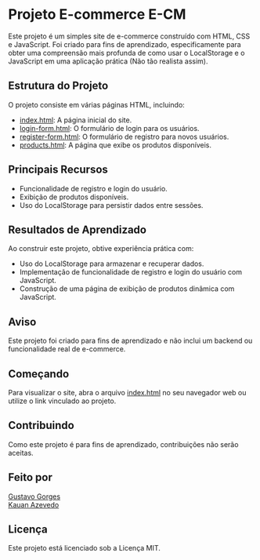 # Projeto E-commerce E-CM

Este projeto é um simples site de e-commerce construído com HTML, CSS e JavaScript. Foi criado para fins de aprendizado, especificamente para obter uma compreensão mais profunda de como usar o LocalStorage e o JavaScript em uma aplicação prática (Não tão realista assim).

## Estrutura do Projeto

O projeto consiste em várias páginas HTML, incluindo:

- [index.html](index.html): A página inicial do site.
- [login-form.html](html/login-form.html): O formulário de login para os usuários.
- [register-form.html](html/register-form.html): O formulário de registro para novos usuários.
- [products.html](html/products.html): A página que exibe os produtos disponíveis.

## Principais Recursos

- Funcionalidade de registro e login do usuário.
- Exibição de produtos disponíveis.
- Uso do LocalStorage para persistir dados entre sessões.

## Resultados de Aprendizado

Ao construir este projeto, obtive experiência prática com:

- Uso do LocalStorage para armazenar e recuperar dados.
- Implementação de funcionalidade de registro e login do usuário com JavaScript.
- Construção de uma página de exibição de produtos dinâmica com JavaScript.

## Aviso

Este projeto foi criado para fins de aprendizado e não inclui um backend ou funcionalidade real de e-commerce.

## Começando

Para visualizar o site, abra o arquivo [index.html](index.html) no seu navegador web ou utilize o link vinculado ao projeto.

## Contribuindo

Como este projeto é para fins de aprendizado, contribuições não serão aceitas.

## Feito por

<a href="https://github.com/BenoGustavo">Gustavo Gorges</a> </br>
<a href="https://github.com/Kauan-Azevedo">Kauan Azevedo</a>

## Licença

Este projeto está licenciado sob a Licença MIT.